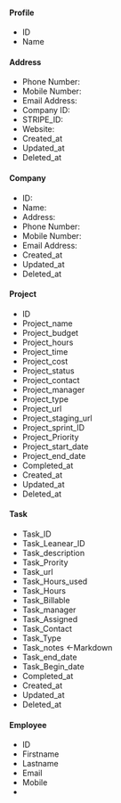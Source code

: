 #### Profile
- ID
- Name
	
#### Address
- Phone Number:
- Mobile Number:
- Email Address:
- Company ID:
- STRIPE_ID:
- Website:
- Created_at
- Updated_at
- Deleted_at
	
#### Company
- ID:
- Name:
- Address:
- Phone Number:
- Mobile Number:
- Email Address:
-  Created_at
- Updated_at
- Deleted_at
		
#### Project
- ID
- Project_name
- Project_budget
- Project_hours
- Project_time
- Project_cost
- Project_status
- Project_contact
- Project_manager
- Project_type
- Project_url
- Project_staging_url
- Project_sprint_ID
- Project_Priority
- Project_start_date
- Project_end_date
- Completed_at
- Created_at
- Updated_at
- Deleted_at

#### Task
- Task_ID
- Task_Leanear_ID
- Task_description
- Task_Prority
- Task_url
- Task_Hours_used
- Task_Hours
- Task_Billable
- Task_manager
- Task_Assigned
- Task_Contact
- Task_Type
- Task_notes <-Markdown
- Task_end_date
- Task_Begin_date
- Completed_at
- Created_at
- Updated_at
- Deleted_at

#### Employee
- ID
- Firstname
- Lastname
- Email
- Mobile
- 
